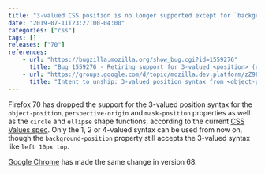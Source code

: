 ```yaml
---
title: "3-valued CSS position is no longer supported except for `background-position`"
date: "2019-07-11T23:27:00-04:00"
categories: ["css"]
tags: []
releases: ["70"]
references:
    - url: "https://bugzilla.mozilla.org/show_bug.cgi?id=1559276"
      title: "Bug 1559276 - Retiring support for 3-valued <position> (excluding background)"
    - url: "https://groups.google.com/d/topic/mozilla.dev.platform/zZ9FMk4OAsc/discussion"
      title: "Intent to unship: 3-valued position syntax from <object-position>, <perspective-origin>, <mask-position>"
---
```

Firefox 70 has dropped the support for the 3-valued position syntax for the `object-position`, `perspective-origin` and `mask-position` properties as well as the `circle` and `ellipse` shape functions, according to the current [CSS Values spec](https://drafts.csswg.org/css-values-4/#position). Only the 1, 2 or 4-valued syntax can be used from now on, though the `background-position` property still accepts the 3-valued syntax like `left 10px top`.

[Google Chrome](https://www.chromestatus.com/feature/5116559680864256) has made the same change in version 68.
